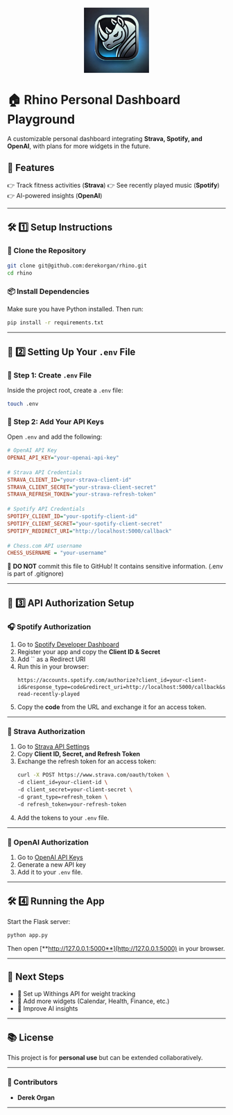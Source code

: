 
<p align="center">
  <img src="https://raw.githubusercontent.com/derekorgan/rhino/main/static/images/rhino_app_icon.jpg" width="150" alt="Rhino Dashboard Logo">
</p>

# 🏠 Rhino Personal Dashboard Playground
 
A customizable personal dashboard integrating **Strava, Spotify, and OpenAI**, with plans for more widgets in the future. 

## 🚀 Features

👉 Track fitness activities (**Strava**) 👉 See recently played music (**Spotify**) 👉 AI-powered insights (**OpenAI**)

---

## 🛠 1️⃣ Setup Instructions

### 📅 Clone the Repository

```sh
git clone git@github.com:derekorgan/rhino.git
cd rhino
```

### 📦 Install Dependencies

Make sure you have Python installed. Then run:

```sh
pip install -r requirements.txt
```

---

## 🔑 2️⃣ Setting Up Your `.env` File

### 📌 Step 1: Create `.env` File

Inside the project root, create a `.env` file:

```sh
touch .env
```

### 📌 Step 2: Add Your API Keys

Open `.env` and add the following:

```ini
# OpenAI API Key
OPENAI_API_KEY="your-openai-api-key"

# Strava API Credentials
STRAVA_CLIENT_ID="your-strava-client-id"
STRAVA_CLIENT_SECRET="your-strava-client-secret"
STRAVA_REFRESH_TOKEN="your-strava-refresh-token"

# Spotify API Credentials
SPOTIFY_CLIENT_ID="your-spotify-client-id"
SPOTIFY_CLIENT_SECRET="your-spotify-client-secret"
SPOTIFY_REDIRECT_URI="http://localhost:5000/callback"

# Chess.com API username
CHESS_USERNAME = "your-username"

```

🚨 **DO NOT** commit this file to GitHub! It contains sensitive information. (.env is part of .gitignore)

---

## 🔗 3️⃣ API Authorization Setup

### 🎧 Spotify Authorization

1. Go to [Spotify Developer Dashboard](https://developer.spotify.com/dashboard)
2. Register your app and copy the **Client ID & Secret**
3. Add `` as a Redirect URI
4. Run this in your browser:
   ```
   https://accounts.spotify.com/authorize?client_id=your-client-id&response_type=code&redirect_uri=http://localhost:5000/callback&scope=user-read-recently-played
   ```
5. Copy the **code** from the URL and exchange it for an access token.

---

### 🏃 Strava Authorization

1. Go to [Strava API Settings](https://www.strava.com/settings/api)
2. Copy **Client ID, Secret, and Refresh Token**
3. Exchange the refresh token for an access token:
   ```sh
   curl -X POST https://www.strava.com/oauth/token \
   -d client_id=your-client-id \
   -d client_secret=your-client-secret \
   -d grant_type=refresh_token \
   -d refresh_token=your-refresh-token
   ```
4. Add the tokens to your `.env` file.

---

### 🤖 OpenAI Authorization

1. Go to [OpenAI API Keys](https://platform.openai.com/api-keys)
2. Generate a new API key
3. Add it to your `.env` file.

---

## 🛠 4️⃣ Running the App

Start the Flask server:

```sh
python app.py
```

Then open [**http://127.0.0.1:5000**](http://127.0.0.1:5000) in your browser.

---

## 📀 Next Steps

- 💪 Set up Withings API for weight tracking
- 🌟 Add more widgets (Calendar, Health, Finance, etc.)
- 🤖 Improve AI insights

---

## 📚 License

This project is for **personal use** but can be extended collaboratively.

---

### 🎯 Contributors

- **Derek Organ**


---


